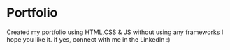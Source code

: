 # Portfolio
Created my portfolio using HTML,CSS & JS without using any frameworks
I hope you like it. if yes, connect with me in the LinkedIn :) 
